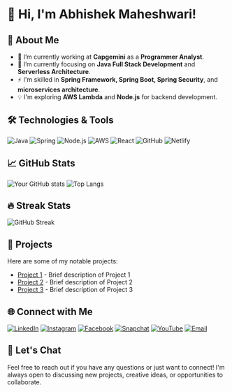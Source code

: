 # 👋 Hi, I'm Abhishek Maheshwari!

<!-- ![Profile Views](https://komarev.com/ghpvc/?username=abhishek12m&color=green) -->

## 🚀 About Me

- 🔭 I’m currently working at **Capgemini** as a **Programmer Analyst**.
- 🌱 I’m currently focusing on **Java Full Stack Development** and **Serverless Architecture**.
- ⚡ I'm skilled in **Spring Framework, Spring Boot, Spring Security**, and **microservices architecture**.
- 💡 I'm exploring **AWS Lambda** and **Node.js** for backend development.

## 🛠️ Technologies & Tools

![Java](https://img.shields.io/badge/Java-%23ED8B00.svg?style=for-the-badge&logo=openjdk&logoColor=white)
![Spring](https://img.shields.io/badge/Spring-6DB33F?style=for-the-badge&logo=spring&logoColor=white)
![Node.js](https://img.shields.io/badge/Node.js-339933?style=for-the-badge&logo=nodedotjs&logoColor=white)
![AWS](https://img.shields.io/badge/AWS-%23FF9900.svg?style=for-the-badge&logo=amazon-aws&logoColor=white)
![React](https://img.shields.io/badge/React-%2320232a.svg?style=for-the-badge&logo=react&logoColor=%2361DAFB)
![GitHub](https://img.shields.io/badge/GitHub-%23121011.svg?style=for-the-badge&logo=github&logoColor=white)
![Netlify](https://img.shields.io/badge/Netlify-%23000000.svg?style=for-the-badge&logo=netlify&logoColor=#00C7B7)

## 📈 GitHub Stats

![Your GitHub stats](https://github-readme-stats.vercel.app/api?username=abhishek12m&show_icons=true&theme=radical)
![Top Langs](https://github-readme-stats.vercel.app/api/top-langs/?username=abhishek12m&layout=compact&theme=radical)

## 🔥 Streak Stats

![GitHub Streak](http://github-readme-streak-stats.herokuapp.com?user=abhishek12m&theme=radical)

## 📂 Projects

Here are some of my notable projects:

- [Project 1](https://github.com/abhishek12m/project-1) - Brief description of Project 1
- [Project 2](https://github.com/abhishek12m/project-2) - Brief description of Project 2
- [Project 3](https://github.com/abhishek12m/project-3) - Brief description of Project 3

## 🌐 Connect with Me

[![LinkedIn](https://img.shields.io/badge/LinkedIn-%230077B5.svg?style=for-the-badge&logo=linkedin&logoColor=white)](https://linkedin.com/in/your-linkedin)
[![Instagram](https://img.shields.io/badge/Instagram-%23E4405F.svg?style=for-the-badge&logo=instagram&logoColor=white)](https://instagram.com/your-instagram)
[![Facebook](https://img.shields.io/badge/Facebook-%231877F2.svg?style=for-the-badge&logo=facebook&logoColor=white)](https://facebook.com/your-facebook)
[![Snapchat](https://img.shields.io/badge/Snapchat-%23FFFC00.svg?style=for-the-badge&logo=snapchat&logoColor=black)](https://snapchat.com/add/your-snapchat)
[![YouTube](https://img.shields.io/badge/YouTube-%23FF0000.svg?style=for-the-badge&logo=YouTube&logoColor=white)](https://youtube.com/your-youtube)
[![Email](https://img.shields.io/badge/Email-D14836?style=for-the-badge&logo=gmail&logoColor=white)](mailto:your-email)

## 💬 Let's Chat

Feel free to reach out if you have any questions or just want to connect! I'm always open to discussing new projects, creative ideas, or opportunities to collaborate.

